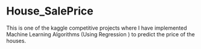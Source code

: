 # House_SalePrice
This is one of  the kaggle competitive projects where I have implemented Machine Learning Algorithms (Using Regression ) to predict the price of the houses.
